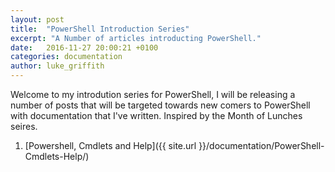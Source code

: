 ```yaml
---
layout: post
title:  "PowerShell Introduction Series"
excerpt: "A Number of articles introducting PowerShell."
date:   2016-11-27 20:00:21 +0100
categories: documentation
author: luke_griffith
---
```


Welcome to my introdution series for PowerShell, I will be releasing a number of posts that will be targeted towards new comers to PowerShell with documentation that I've written. Inspired by the Month of Lunches seires. 

1. [Powershell, Cmdlets and Help]({{ site.url }}/documentation/PowerShell-Cmdlets-Help/)